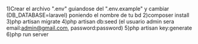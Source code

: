 
1)Crear el archivo ".env" guiandose del ".env.example" y cambiar (DB_DATABASE=laravel) poniendo el nombre de tu bd
2)composer install
3)php artisan migrate
4)php artisan db:seed (el usuario admin sera email:admin@gmail.com, password:password)
5)php artisan key:generate
6)php run server


